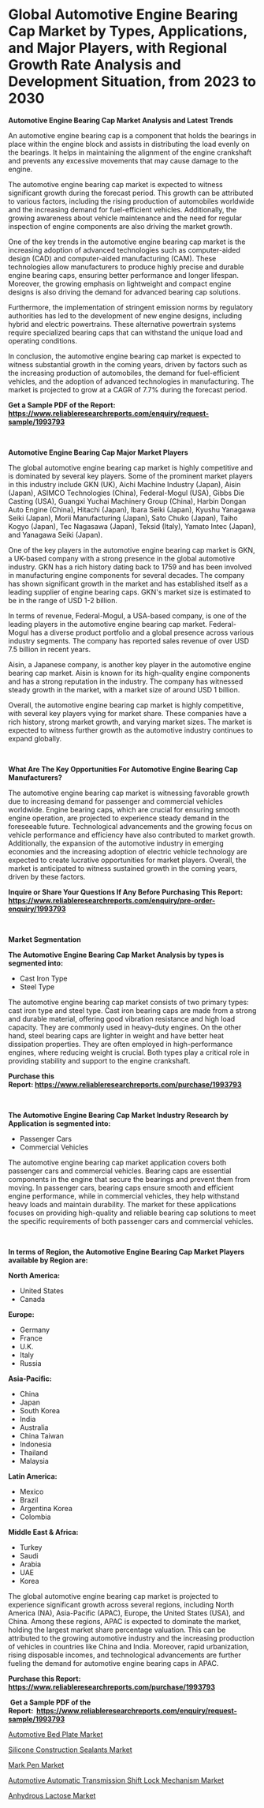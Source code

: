 <p><h1>Global Automotive Engine Bearing Cap Market by Types, Applications, and Major Players, with Regional Growth Rate Analysis and Development Situation, from 2023 to 2030</h1></p><p><strong>Automotive Engine Bearing Cap Market Analysis and Latest Trends</strong></p>
<p><p>An automotive engine bearing cap is a component that holds the bearings in place within the engine block and assists in distributing the load evenly on the bearings. It helps in maintaining the alignment of the engine crankshaft and prevents any excessive movements that may cause damage to the engine.</p><p>The automotive engine bearing cap market is expected to witness significant growth during the forecast period. This growth can be attributed to various factors, including the rising production of automobiles worldwide and the increasing demand for fuel-efficient vehicles. Additionally, the growing awareness about vehicle maintenance and the need for regular inspection of engine components are also driving the market growth.</p><p>One of the key trends in the automotive engine bearing cap market is the increasing adoption of advanced technologies such as computer-aided design (CAD) and computer-aided manufacturing (CAM). These technologies allow manufacturers to produce highly precise and durable engine bearing caps, ensuring better performance and longer lifespan. Moreover, the growing emphasis on lightweight and compact engine designs is also driving the demand for advanced bearing cap solutions.</p><p>Furthermore, the implementation of stringent emission norms by regulatory authorities has led to the development of new engine designs, including hybrid and electric powertrains. These alternative powertrain systems require specialized bearing caps that can withstand the unique load and operating conditions.</p><p>In conclusion, the automotive engine bearing cap market is expected to witness substantial growth in the coming years, driven by factors such as the increasing production of automobiles, the demand for fuel-efficient vehicles, and the adoption of advanced technologies in manufacturing. The market is projected to grow at a CAGR of 7.7% during the forecast period.</p></p>
<p><strong>Get a Sample PDF of the Report:&nbsp; <a href="https://www.reliableresearchreports.com/enquiry/request-sample/1993793">https://www.reliableresearchreports.com/enquiry/request-sample/1993793</a></strong></p>
<p>&nbsp;</p>
<p><strong>Automotive Engine Bearing Cap Major Market Players</strong></p>
<p><p>The global automotive engine bearing cap market is highly competitive and is dominated by several key players. Some of the prominent market players in this industry include GKN (UK), Aichi Machine Industry (Japan), Aisin (Japan), ASIMCO Technologies (China), Federal-Mogul (USA), Gibbs Die Casting (USA), Guangxi Yuchai Machinery Group (China), Harbin Dongan Auto Engine (China), Hitachi (Japan), Ibara Seiki (Japan), Kyushu Yanagawa Seiki (Japan), Morii Manufacturing (Japan), Sato Chuko (Japan), Taiho Kogyo (Japan), Tec Nagasawa (Japan), Teksid (Italy), Yamato Intec (Japan), and Yanagawa Seiki (Japan).</p><p>One of the key players in the automotive engine bearing cap market is GKN, a UK-based company with a strong presence in the global automotive industry. GKN has a rich history dating back to 1759 and has been involved in manufacturing engine components for several decades. The company has shown significant growth in the market and has established itself as a leading supplier of engine bearing caps. GKN's market size is estimated to be in the range of USD 1-2 billion.</p><p>In terms of revenue, Federal-Mogul, a USA-based company, is one of the leading players in the automotive engine bearing cap market. Federal-Mogul has a diverse product portfolio and a global presence across various industry segments. The company has reported sales revenue of over USD 7.5 billion in recent years.</p><p>Aisin, a Japanese company, is another key player in the automotive engine bearing cap market. Aisin is known for its high-quality engine components and has a strong reputation in the industry. The company has witnessed steady growth in the market, with a market size of around USD 1 billion.</p><p>Overall, the automotive engine bearing cap market is highly competitive, with several key players vying for market share. These companies have a rich history, strong market growth, and varying market sizes. The market is expected to witness further growth as the automotive industry continues to expand globally.</p></p>
<p>&nbsp;</p>
<p><strong>What Are The Key Opportunities For Automotive Engine Bearing Cap Manufacturers?</strong></p>
<p><p>The automotive engine bearing cap market is witnessing favorable growth due to increasing demand for passenger and commercial vehicles worldwide. Engine bearing caps, which are crucial for ensuring smooth engine operation, are projected to experience steady demand in the foreseeable future. Technological advancements and the growing focus on vehicle performance and efficiency have also contributed to market growth. Additionally, the expansion of the automotive industry in emerging economies and the increasing adoption of electric vehicle technology are expected to create lucrative opportunities for market players. Overall, the market is anticipated to witness sustained growth in the coming years, driven by these factors.</p></p>
<p><strong>Inquire or Share Your Questions If Any Before Purchasing This Report: <a href="https://www.reliableresearchreports.com/enquiry/pre-order-enquiry/1993793">https://www.reliableresearchreports.com/enquiry/pre-order-enquiry/1993793</a></strong></p>
<p>&nbsp;</p>
<p><strong>Market Segmentation</strong></p>
<p><strong>The Automotive Engine Bearing Cap Market Analysis by types is segmented into:</strong></p>
<p><ul><li>Cast Iron Type</li><li>Steel Type</li></ul></p>
<p><p>The automotive engine bearing cap market consists of two primary types: cast iron type and steel type. Cast iron bearing caps are made from a strong and durable material, offering good vibration resistance and high load capacity. They are commonly used in heavy-duty engines. On the other hand, steel bearing caps are lighter in weight and have better heat dissipation properties. They are often employed in high-performance engines, where reducing weight is crucial. Both types play a critical role in providing stability and support to the engine crankshaft.</p></p>
<p><strong>Purchase this Report:&nbsp;<a href="https://www.reliableresearchreports.com/purchase/1993793">https://www.reliableresearchreports.com/purchase/1993793</a></strong></p>
<p>&nbsp;</p>
<p><strong>The Automotive Engine Bearing Cap Market Industry Research by Application is segmented into:</strong></p>
<p><ul><li>Passenger Cars</li><li>Commercial Vehicles</li></ul></p>
<p><p>The automotive engine bearing cap market application covers both passenger cars and commercial vehicles. Bearing caps are essential components in the engine that secure the bearings and prevent them from moving. In passenger cars, bearing caps ensure smooth and efficient engine performance, while in commercial vehicles, they help withstand heavy loads and maintain durability. The market for these applications focuses on providing high-quality and reliable bearing cap solutions to meet the specific requirements of both passenger cars and commercial vehicles.</p></p>
<p>&nbsp;</p>
<p><strong>In terms of Region, the Automotive Engine Bearing Cap Market Players available by Region are:</strong></p>
<p>
    <p> <strong> North America: </strong>
        <ul>
            <li>United States</li>
            <li>Canada</li>
        </ul>
        </p> 
    <p> <strong> Europe: </strong>
        <ul>
            <li>Germany</li>
            <li>France</li>
            <li>U.K.</li>
            <li>Italy</li>
            <li>Russia</li>
        </ul>
        </p> 
    <p> <strong> Asia-Pacific: </strong>
        <ul>
            <li>China</li>
            <li>Japan</li>
            <li>South Korea</li>
            <li>India</li>
            <li>Australia</li>
            <li>China Taiwan</li>
            <li>Indonesia</li>
            <li>Thailand</li>
            <li>Malaysia</li>
        </ul>
        </p> 
    <p> <strong> Latin America: </strong>
        <ul>
            <li>Mexico</li>
            <li>Brazil</li>
            <li>Argentina Korea</li>
            <li>Colombia</li>
        </ul>
        </p> 
    <p> <strong> Middle East & Africa: </strong>
        <ul>
            <li>Turkey</li>
            <li>Saudi</li>
            <li>Arabia</li>
            <li>UAE</li>
            <li>Korea</li>
        </ul>
    </p>
    </p>
<p><p>The global automotive engine bearing cap market is projected to experience significant growth across several regions, including North America (NA), Asia-Pacific (APAC), Europe, the United States (USA), and China. Among these regions, APAC is expected to dominate the market, holding the largest market share percentage valuation. This can be attributed to the growing automotive industry and the increasing production of vehicles in countries like China and India. Moreover, rapid urbanization, rising disposable incomes, and technological advancements are further fueling the demand for automotive engine bearing caps in APAC.</p></p>
<p><strong>Purchase this Report: <a href="https://www.reliableresearchreports.com/purchase/1993793">https://www.reliableresearchreports.com/purchase/1993793</a></strong></p>
<p>&nbsp;<strong>Get a Sample PDF of the Report:&nbsp;&nbsp;<a href="https://www.reliableresearchreports.com/enquiry/request-sample/1993793">https://www.reliableresearchreports.com/enquiry/request-sample/1993793</a></strong></p>
<p><strong></strong></p>
<p><p><a href="https://github.com/castoriffic/Market-Research-Report-List-1/blob/main/automotive-bed-plate-market.md">Automotive Bed Plate Market</a></p><p><a href="https://medium.com/@linneahilll6456/silicone-construction-sealants-market-trends-forecast-and-competitive-analysis-to-2030-48b92770aa5c">Silicone Construction Sealants Market</a></p><p><a href="https://www.linkedin.com/pulse/mark-pen-market-size-growth-forecast-from-2023-2030-moshtag-cgdvf/">Mark Pen Market</a></p><p><a href="https://github.com/ashepherd82/Market-Research-Report-List-1/blob/main/automotive-automatic-transmission-shift-lock-mechanism-market.md">Automotive Automatic Transmission Shift Lock Mechanism Market</a></p><p><a href="https://medium.com/@bonniehoppe2023/anhydrous-lactose-market-size-cagr-trends-2024-2030-da9a3557e5da">Anhydrous Lactose Market</a></p></p>